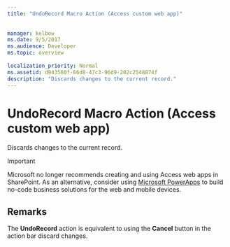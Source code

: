 ```yaml
---
title: "UndoRecord Macro Action (Access custom web app)"
 
 
manager: kelbow
ms.date: 9/5/2017
ms.audience: Developer
ms.topic: overview
  
localization_priority: Normal
ms.assetid: d943560f-66d8-47c3-96d9-202c2548874f
description: "Discards changes to the current record."
---
```


# UndoRecord Macro Action (Access custom web app)

Discards changes to the current record.
  
> [!IMPORTANT]
> Microsoft no longer recommends creating and using Access web apps in SharePoint. As an alternative, consider using [Microsoft PowerApps](https://powerapps.microsoft.com/en-us/) to build no-code business solutions for the web and mobile devices. 
  
## Remarks

The **UndoRecord** action is equivalent to using the **Cancel** button in the action bar discard changes. 
  

